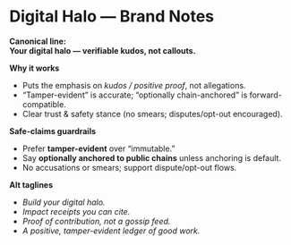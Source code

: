 # Digital Halo — Brand Notes

**Canonical line:**  
**Your digital halo — verifiable kudos, not callouts.**

**Why it works**
- Puts the emphasis on *kudos / positive proof*, not allegations.
- “Tamper-evident” is accurate; “optionally chain-anchored” is forward-compatible.
- Clear trust & safety stance (no smears; disputes/opt-out encouraged).

**Safe-claims guardrails**
- Prefer **tamper-evident** over “immutable.”
- Say **optionally anchored to public chains** unless anchoring is default.
- No accusations or smears; support dispute/opt-out flows.

**Alt taglines**
- *Build your digital halo.*
- *Impact receipts you can cite.*
- *Proof of contribution, not a gossip feed.*
- *A positive, tamper-evident ledger of good work.*
